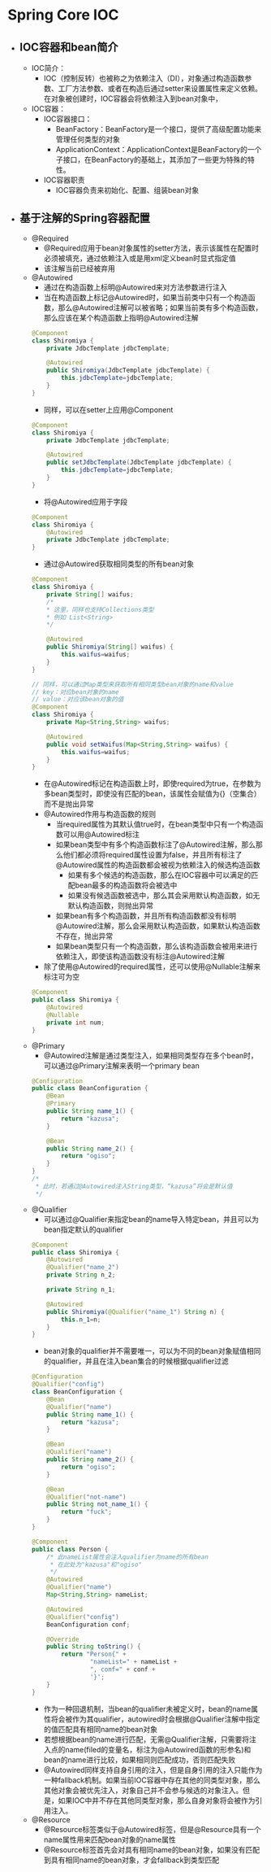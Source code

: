 # Spring Core IOC
- ## IOC容器和bean简介
  - IOC简介：
    - IOC（控制反转）也被称之为依赖注入（DI），对象通过构造函数参数、工厂方法参数、或者在构造后通过setter来设置属性来定义依赖。在对象被创建时，IOC容器会将依赖注入到bean对象中，
  - IOC容器：
    - IOC容器接口：
      - BeanFactory：BeanFactory是一个接口，提供了高级配置功能来管理任何类型的对象
      - ApplicationContext：ApplicationContext是BeanFactory的一个子接口，在BeanFactory的基础上，其添加了一些更为特殊的特性。
    - IOC容器职责
      - IOC容器负责来初始化、配置、组装bean对象
- ## 基于注解的Spring容器配置
  - @Required
    - @Required应用于bean对象属性的setter方法，表示该属性在配置时必须被填充，通过依赖注入或是用xml定义bean时显式指定值
    - 该注解当前已经被弃用
  - @Autowired
    - 通过在构造函数上标明@Autowired来对方法参数进行注入
    - 当在构造函数上标记@Autowired时，如果当前类中只有一个构造函数，那么@Autowired注解可以被省略；如果当前类有多个构造函数，那么应该在某个构造函数上指明@Autowired注解
    ```java
    @Component
    class Shiromiya {
        private JdbcTemplate jdbcTemplate;

        @Autowired
        public Shiromiya(JdbcTemplate jdbcTemplate) {
            this.jdbcTemplate=jdbcTemplate;
        }
    }
    ```
    - 同样，可以在setter上应用@Component
    ```java
    @Component
    class Shiromiya {
        private JdbcTemplate jdbcTemplate;

        @Autowired
        public setJdbcTemplate(JdbcTemplate jdbcTemplate) {
            this.jdbcTemplate=jdbcTemplate;
        }
    }
    ```
    - 将@Autowired应用于字段
    ```java
    @Component
    class Shiromiya {
        @Autowired
        private JdbcTemplate jdbcTemplate;
    }
    ```
    - 通过@Autowired获取相同类型的所有bean对象
    ```java
    @Component
    class Shiromiya {
        private String[] waifus;
        /*
        * 这里，同样也支持Collections类型
        * 例如 List<String>
        */ 

        @Autowired
        public Shiromiya(String[] waifus) {
            this.waifus=waifus;
        }
    }

    // 同样，可以通过Map类型来获取所有相同类型bean对象的name和value
    // key：对应bean对象的name
    // value：对应该bean对象的值
    @Component
    class Shiromiya {
        private Map<String,String> waifus;

        @Autowired
        public void setWaifus(Map<String,String> waifus) {
            this.waifus=waifus;
        }
    }
    ```
    - 在@Autowired标记在构造函数上时，即使required为true，在参数为多bean类型时，即使没有匹配的bean，该属性会赋值为{}（空集合）而不是抛出异常
    - @Autowired作用与构造函数的规则
      - 当required属性为其默认值true时，在bean类型中只有一个构造函数可以用@Autowired标注
      - 如果bean类型中有多个构造函数标注了@Autowired注解，那么那么他们都必须将required属性设置为false，并且所有标注了@Autowired属性的构造函数都会被视为依赖注入的候选构造函数
        - 如果有多个候选的构造函数，那么在IOC容器中可以满足的匹配bean最多的构造函数将会被选中
        - 如果没有候选函数被选中，那么其会采用默认构造函数，如无默认构造函数，则抛出异常
      - 如果bean有多个构造函数，并且所有构造函数都没有标明@Autowired注解，那么会采用默认构造函数，如果默认构造函数不存在，抛出异常
      - 如果bean类型只有一个构造函数，那么该构造函数会被用来进行依赖注入，即使该构造函数没有标注@Autowired注解
    - 除了使用@Autowired的required属性，还可以使用@Nullable注解来标注可为空
    ```java
    @Component
    public class Shiromiya {
        @Autowired
        @Nullable
        private int num;
    }
    ```
  - @Primary
    - @Autowired注解是通过类型注入，如果相同类型存在多个bean时，可以通过@Primary注解来表明一个primary bean
    ```java
    @Configuration
    public class BeanConfiguration {
        @Bean
        @Primary
        public String name_1() {
            return "kazusa";
        }

        @Bean
        public String name_2() {
            return "ogiso";
        }
    }
    /*
     * 此时，若通过@Autowired注入String类型，“kazusa”将会是默认值
     */ 
    ```
  - @Qualifier
    - 可以通过@Qualifier来指定bean的name导入特定bean，并且可以为bean指定默认的qualifier
    ```java
    @Component
    public class Shiromiya {
        @Autowired
        @Qualifier("name_2")
        private String n_2;

        private String n_1;

        @Autowired
        public Shiromiya(@Qualifier("name_1") String n) {
            this.n_1=n;
        }
    }
    ```
    - bean对象的qualifier并不需要唯一，可以为不同的bean对象赋值相同的qualifier，并且在注入bean集合的时候根据qualifier过滤
    ```java
    @Configuration
    @Qualifier("config")
    class BeanConfiguration {
        @Bean
        @Qualifier("name")
        public String name_1() {
            return "kazusa";
        }

        @Bean
        @Qualifier("name")
        public String name_2() {
            return "ogiso";
        }

        @Bean
        @Qualifier("not-name")
        public String not_name_1() {
            return "fuck";
        }
    }

    @Component
    public class Person {
        /* 此nameList属性会注入qualifier为name的所有bean
         * 在此处为"kazusa"和"ogiso" 
         */ 
        @Autowired
        @Qualifier("name")
        Map<String,String> nameList;

        @Autowired
        @Qualifier("config")
        BeanConfiguration conf;

        @Override
        public String toString() {
            return "Person{" +
                    "nameList=" + nameList +
                    ", conf=" + conf +
                    '}';
        }
    }
    ```
    - 作为一种回退机制，当bean的qualifier未被定义时，bean的name属性将会被作为其qualifier，autowired时会根据@Qualifier注解中指定的值匹配具有相同name的bean对象
    - 若想根据bean的name进行匹配，无需@Qualifier注解，只需要将注入点的name(filed的变量名，标注为@Autowired函数的形参名)和bean的name进行比较，如果相同则匹配成功，否则匹配失败
    - @Autowired同样支持自身引用的注入，但是自身引用的注入只能作为一种fallback机制。如果当前IOC容器中存在其他的同类型对象，那么其他对象会被优先注入，对象自己并不会参与候选的对象注入。但是，如果IOC中并不存在其他同类型对象，那么自身对象将会被作为引用注入。
  - @Resource
    - @Resource标签类似于@Autowired标签，但是@Resource具有一个name属性用来匹配bean对象的name属性
    - @Resource标签首先会对具有相同name的bean对象，如果没有匹配到具有相同name的bean对象，才会fallback到类型匹配